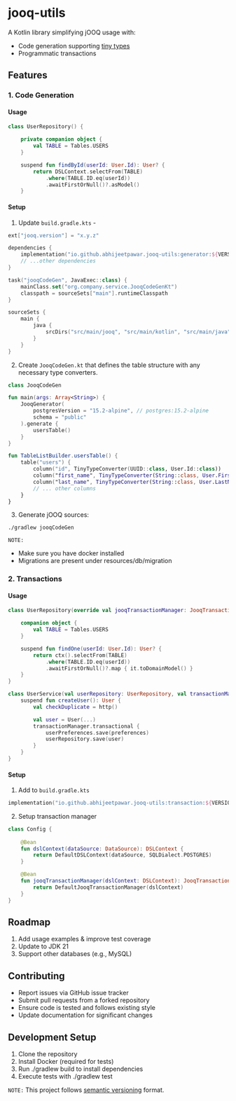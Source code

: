 # jooq-utils

A Kotlin library simplifying jOOQ usage with:

- Code generation supporting [tiny types](https://darrenhobbs.com/2007/04/11/tiny-types/)
- Programmatic transactions

## Features

### 1. Code Generation

#### Usage

```kotlin
class UserRepository() {

    private companion object {
        val TABLE = Tables.USERS
    }

    suspend fun findById(userId: User.Id): User? {
        return DSLContext.selectFrom(TABLE)
            .where(TABLE.ID.eq(userId))
            .awaitFirstOrNull()?.asModel()
    }
```

#### Setup

1. Update `build.gradle.kts` -

```kotlin
ext["jooq.version"] = "x.y.z"

dependencies {
    implementation("io.github.abhijeetpawar.jooq-utils:generator:${VERSION}")
    // ...other dependencies
}

task("jooqCodeGen", JavaExec::class) {
    mainClass.set("org.company.service.JooqCodeGenKt")
    classpath = sourceSets["main"].runtimeClasspath
}

sourceSets {
    main {
        java {
            srcDirs("src/main/jooq", "src/main/kotlin", "src/main/java")
        }
    }
}
```

2. Create `JooqCodeGen.kt` that defines the table structure with any necessary type converters.

```kotlin
class JooqCodeGen

fun main(args: Array<String>) {
    JooqGenerator(
        postgresVersion = "15.2-alpine", // postgres:15.2-alpine
        schema = "public"
    ).generate {
        usersTable()
    }
}

fun TableListBuilder.usersTable() {
    table("users") {
        column("id", TinyTypeConverter(UUID::class, User.Id::class))
        column("first_name", TinyTypeConverter(String::class, User.FirstName::class))
        column("last_name", TinyTypeConverter(String::class, User.LastName::class))
        // ... other columns    
    }
}
```

3. Generate jOOQ sources:

```bash
./gradlew jooqCodeGen
```

`NOTE:`
- Make sure you have docker installed
- Migrations are present under resources/db/migration

### 2. Transactions

#### Usage

```kotlin
class UserRepository(override val jooqTransactionManager: JooqTransactionManager) : AbstractJooqRepository() {

    companion object {
        val TABLE = Tables.USERS
    }

    suspend fun findOne(userId: User.Id): User? {
        return ctx().selectFrom(TABLE)
            .where(TABLE.ID.eq(userId))
            .awaitFirstOrNull()?.map { it.toDomainModel() }
    }
}
```

```kotlin
class UserService(val userRepository: UserRepository, val transactionManager: JooqTransactionManager) {
    suspend fun createUser(): User {
        val checkDuplicate = http()

        val user = User(...)
        transactionManager.transactional {
            userPreferences.save(preferences)
            userRepository.save(user)
        }
    }
}
```

#### Setup

1. Add to `build.gradle.kts`

```kotlin
implementation("io.github.abhijeetpawar.jooq-utils:transaction:${VERSION}")
```

2. Setup transaction manager

```kotlin
class Config {
    
    @Bean
    fun dslContext(dataSource: DataSource): DSLContext {
        return DefaultDSLContext(dataSource, SQLDialect.POSTGRES)
    }

    @Bean
    fun jooqTransactionManager(dslContext: DSLContext): JooqTransactionManager {
        return DefaultJooqTransactionManager(dslContext)
    }
}
```

## Roadmap

1. Add usage examples & improve test coverage
2. Update to JDK 21
3. Support other databases (e.g., MySQL)

## Contributing

- Report issues via GitHub issue tracker
- Submit pull requests from a forked repository
- Ensure code is tested and follows existing style
- Update documentation for significant changes

## Development Setup

1. Clone the repository
2. Install Docker (required for tests)
3. Run ./gradlew build to install dependencies
4. Execute tests with ./gradlew test

`NOTE:` This project follows [semantic versioning](https://semver.org/) format.

